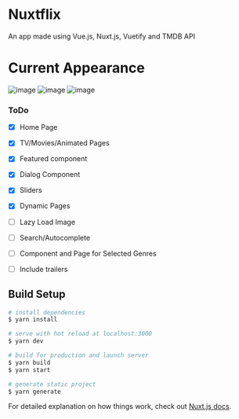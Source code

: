 # Nuxtflix
An app made using Vue.js, Nuxt.js, Vuetify and TMDB API

# Current Appearance
![image](https://i.ibb.co/YDMxq3f/mainpage.png)
![image](https://i.ibb.co/M5Yf0Pz/dynamiccollectionpage.png)
![image](https://i.ibb.co/w0cZKRH/dialogshow.png)



### ToDo
- [x] Home Page
- [x] TV/Movies/Animated Pages
- [x] Featured component
- [x] Dialog Component
- [x] Sliders
- [x] Dynamic Pages
- [ ] Lazy Load Image
- [ ] Search/Autocomplete
- [ ] Component and Page for Selected Genres
- [ ] Include trailers


## Build Setup

```bash
# install dependencies
$ yarn install

# serve with hot reload at localhost:3000
$ yarn dev

# build for production and launch server
$ yarn build
$ yarn start

# generate static project
$ yarn generate
```

For detailed explanation on how things work, check out [Nuxt.js docs](https://nuxtjs.org).
